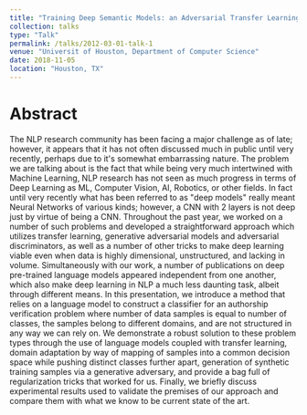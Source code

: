 ```yaml
---
title: "Training Deep Semantic Models: an Adversarial Transfer Learning Approach"
collection: talks
type: "Talk"
permalink: /talks/2012-03-01-talk-1
venue: "Universit of Houston, Department of Computer Science"
date: 2018-11-05
location: "Houston, TX"
---
```


Abstract
======
The NLP research community has been facing a major challenge as of late; however, it appears that it has not often discussed much in public until very recently, perhaps due to it's somewhat embarrassing nature. The problem we are talking about is the fact that while being very much intertwined with Machine Learning, NLP research has not seen as much progress in terms of Deep Learning as ML, Computer Vision, AI, Robotics, or other fields. In fact until very recently what has been referred to as "deep models" really meant Neural Networks of various kinds; however, a CNN with 2 layers is not deep just by virtue of being a CNN. Throughout the past year, we worked on a number of such problems and developed a straightforward approach which utilizes transfer learning, generative adversarial models and adversarial discriminators, as well as a number of other tricks to make deep learning viable even when data is highly dimensional, unstructured, and lacking in volume. Simultaneously with our work, a number of publications on deep pre-trained language models appeared independent from one another, which also make deep learning in NLP a much less daunting task, albeit through different means. In this presentation, we introduce a method that relies on a language model to construct a classifier for an authorship verification problem where number of data samples is equal to number of classes, the samples belong to different domains, and are not structured in any way we can rely on. We demonstrate a robust solution to these problem types through the use of language models coupled with transfer learning, domain adaptation by way of mapping of samples into a common decision space while pushing distinct classes further apart, generation of synthetic training samples via a generative adversary, and provide a bag full of regularization tricks that worked for us. Finally, we briefly discuss experimental results used to validate the premises of our approach and compare them with what we know to be current state of the art.
